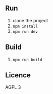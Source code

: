 
## Run 
1. clone the project
2. `npm install` 
3. `npm run dev`

## Build
1. `npm run build`

## Licence 
AGPL 3

